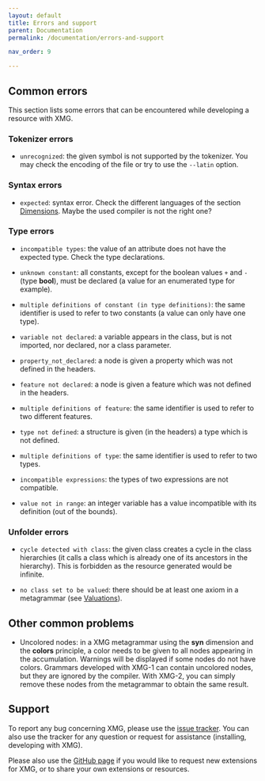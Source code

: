 ```yaml
---
layout: default
title: Errors and support
parent: Documentation
permalink: /documentation/errors-and-support

nav_order: 9

---
```


## Common errors

This section lists some errors that can be encountered while developing a resource with XMG.

### Tokenizer errors

*  `unrecognized`: the given symbol is not supported by the tokenizer. You may check the encoding of the file or try to use the `--latin` option.
### Syntax errors

*  `expected`: syntax error. Check the different languages of the section [Dimensions](dimensions). Maybe the used compiler is not the right one?
### Type errors

*  `incompatible types`: the value of an attribute does not have the expected type. Check the type declarations.

*  `unknown constant`: all constants, except for the boolean values `+` and `-` (type **bool**), must be declared (a value for an enumerated type for example). 

*  `multiple definitions of constant (in type definitions)`: the same identifier is used to refer to two constants (a value can only have one type).

*  `variable not declared`: a variable appears in the class, but is not imported, nor declared, nor a class parameter.

*  `property_not_declared`: a node is given a property which was not defined in the headers.

*  `feature not declared`: a node is given a feature which was not defined in the headers.

*  `multiple definitions of feature`: the same identifier is used to refer to two different features.

*  `type not defined`: a structure is given (in the headers) a type which is not defined. 

*  `multiple definitions of type`: the same identifier is used to refer to two types.

*  `incompatible expressions`: the types of two expressions are not compatible.

*  `value not in range`: an integer variable has a value incompatible with its definition (out of the bounds). 




### Unfolder errors

*  `cycle detected with class`: the given class creates a cycle in the class hierarchies (it calls a class which is already one of its ancestors in the hierarchy).  This is forbidden as the resource generated would be infinite.

*  `no class set to be valued`: there should be at least one axiom in a metagrammar (see [Valuations](writing_a_metagrammar#valuations)).


## Other common problems


*  Uncolored nodes: in a XMG metagrammar using the **syn** dimension and the **colors** principle, a color needs to be given to all nodes appearing in the accumulation. Warnings will be displayed if some nodes do not have colors. Grammars developed with XMG-1 can contain uncolored nodes, but they are ignored by the compiler. With XMG-2, you can simply remove these nodes from the metagrammar to obtain the same result.

## Support

To report any bug concerning XMG, please use the [issue tracker](https///github.com/spetitjean/XMG-2/issues). You can also use the tracker for any question or request for assistance (installing, developing with XMG).

Please also use the [GitHub page](https///github.com/spetitjean/XMG-2) if you would like to request new extensions for XMG, or to share your own extensions or resources.

